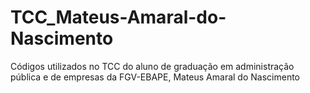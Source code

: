 # TCC_Mateus-Amaral-do-Nascimento
Códigos utilizados no TCC do aluno de graduação em administração pública e de empresas da FGV-EBAPE, Mateus Amaral do Nascimento
